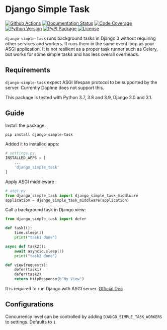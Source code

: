 # Django Simple Task
[![Github Actions](https://github.com/ericls/django-simple-task/workflows/Build/badge.svg)](https://github.com/ericls/django-simple-task/actions)
[![Documentation Status](https://readthedocs.org/projects/django-simple-task/badge/?version=latest)](https://django-simple-task.readthedocs.io/?badge=latest)
[![Code Coverage](https://codecov.io/gh/ericls/django-simple-task/branch/master/graph/badge.svg)](https://codecov.io/gh/ericls/django-simple-task)
[![Python Version](https://img.shields.io/pypi/pyversions/django-simple-task.svg)](https://pypi.org/project/django-simple-task/)
[![PyPI Package](https://img.shields.io/pypi/v/django-simple-task.svg)](https://pypi.org/project/django-simple-task/)
[![License](https://img.shields.io/pypi/l/django-simple-task.svg)](https://github.com/ericls/django-simple-task/blob/master/LICENSE)

`django-simple-task` runs background tasks in Django 3 without requiring other services and workers. It runs them in the same event loop as your ASGI application. It is not resilient as a proper task runner such as Celery, but works for some simple tasks and has less overall overheads.

## Requirements
`django-simple-task` expect ASGI lifespan protocol to be supported by the server. Currently Daphne does not support this.

This package is tested with Python 3.7, 3.8 and 3.9, Django 3.0 and 3.1.

## Guide

Install the package:
```bash
pip install django-simple-task
```

Added it to installed apps:
```python
# settings.py
INSTALLED_APPS = [
	...
	'django_simple_task'
]
```
Apply ASGI middleware :
```python
# asgi.py
from django_simple_task import django_simple_task_middlware
application = django_simple_task_middlware(application)
```

Call a background task in Django view:
```python
from django_simple_task import defer

def task1():
	time.sleep(1)
	print("task1 done")

async def task2():
	await asyncio.sleep(1)
	print("task2 done")

def view(requests):
	defer(task1)
	defer(task2)
	return HttpResponse(b"My View")
```

It is required to run Django with ASGI server. [Official Doc](https://docs.djangoproject.com/en/3.0/howto/deployment/asgi/)

## Configurations

Concurrency level can be controlled by adding `DJANGO_SIMPLE_TASK_WORKERS` to settings. Defaults to `1`.
